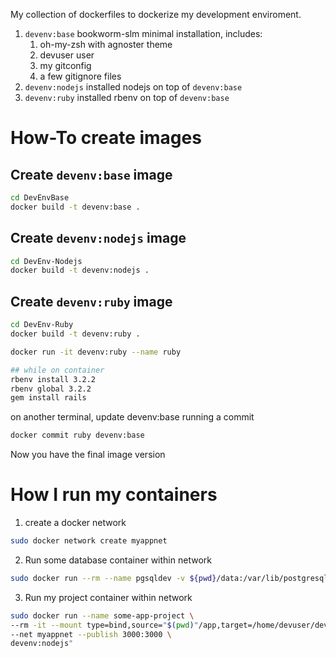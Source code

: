 My collection of dockerfiles to dockerize my development enviroment.

1. `devenv:base`  bookworm-slm minimal installation, includes:
    1. oh-my-zsh with agnoster theme
    2. devuser user
    3. my gitconfig
    4. a few gitignore files 
1. `devenv:nodejs` installed nodejs on top of `devenv:base` 
1. `devenv:ruby` installed rbenv on top of `devenv:base`

# How-To create images

## Create `devenv:base` image

```bash
cd DevEnvBase
docker build -t devenv:base .
```

## Create `devenv:nodejs` image

```bash
cd DevEnv-Nodejs
docker build -t devenv:nodejs .
```

## Create `devenv:ruby` image

```bash
cd DevEnv-Ruby
docker build -t devenv:ruby .

docker run -it devenv:ruby --name ruby

## while on container
rbenv install 3.2.2
rbenv global 3.2.2
gem install rails
```

on another terminal, update devenv:base running a commit
```bash
docker commit ruby devenv:base
```

Now you have the final image version

# How I run my containers

1. create a docker network
```bash
sudo docker network create myappnet
```
2. Run some database container within network

```bash
sudo docker run --rm --name pgsqldev -v ${pwd}/data:/var/lib/postgresql/data --env-file .env -dp 5433:5433 --net myappnet postgres:14.2-alpine
```

3. Run my project container within network

```bash
sudo docker run --name some-app-project \
--rm -it --mount type=bind,source="$(pwd)"/app,target=/home/devuser/development \
--net myappnet --publish 3000:3000 \
devenv:nodejs"
```